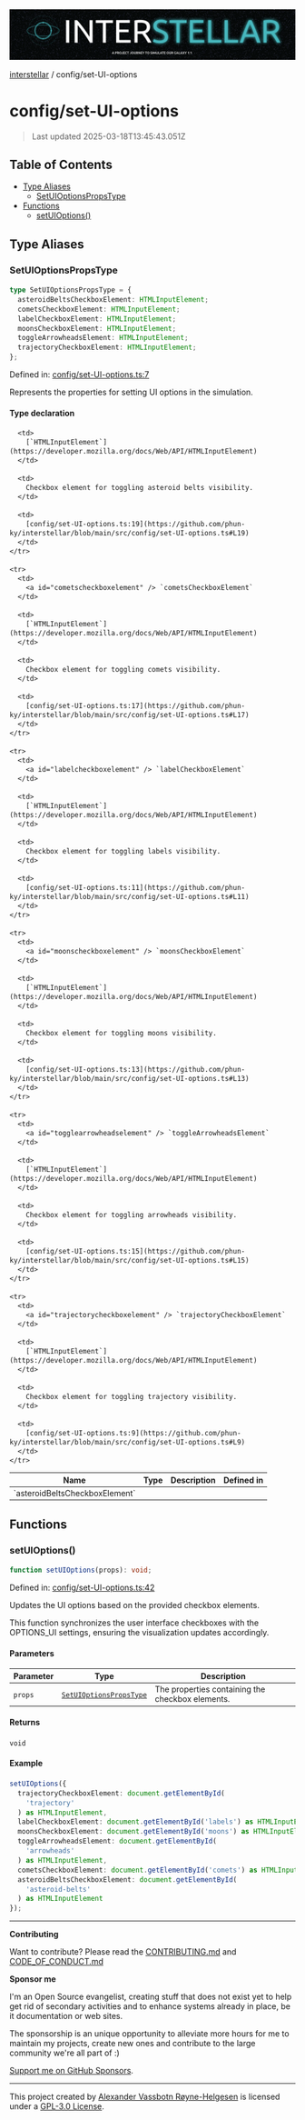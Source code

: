 <div>
  <img alt="SPECCER logo" src="https://raw.githubusercontent.com/phun-ky/interstellar/main/public/interstellar-header.png" style="max-height:120px;" />
</div>

[interstellar](../README.md) / config/set-UI-options

# config/set-UI-options

> Last updated 2025-03-18T13:45:43.051Z

## Table of Contents

- [Type Aliases](#type-aliases)
  - [SetUIOptionsPropsType](#setuioptionspropstype)
- [Functions](#functions)
  - [setUIOptions()](#setuioptions)

## Type Aliases

### SetUIOptionsPropsType

```ts
type SetUIOptionsPropsType = {
  asteroidBeltsCheckboxElement: HTMLInputElement;
  cometsCheckboxElement: HTMLInputElement;
  labelCheckboxElement: HTMLInputElement;
  moonsCheckboxElement: HTMLInputElement;
  toggleArrowheadsElement: HTMLInputElement;
  trajectoryCheckboxElement: HTMLInputElement;
};
```

Defined in:
[config/set-UI-options.ts:7](https://github.com/phun-ky/interstellar/blob/main/src/config/set-UI-options.ts#L7)

Represents the properties for setting UI options in the simulation.

#### Type declaration

<table>
  <thead>
    <tr>
      <th>Name</th>
      <th>Type</th>
      <th>Description</th>
      <th>Defined in</th>
    </tr>
  </thead>

  <tbody>
    <tr>
      <td>
        <a id="asteroidbeltscheckboxelement" /> `asteroidBeltsCheckboxElement`
      </td>

      <td>
        [`HTMLInputElement`](https://developer.mozilla.org/docs/Web/API/HTMLInputElement)
      </td>

      <td>
        Checkbox element for toggling asteroid belts visibility.
      </td>

      <td>
        [config/set-UI-options.ts:19](https://github.com/phun-ky/interstellar/blob/main/src/config/set-UI-options.ts#L19)
      </td>
    </tr>

    <tr>
      <td>
        <a id="cometscheckboxelement" /> `cometsCheckboxElement`
      </td>

      <td>
        [`HTMLInputElement`](https://developer.mozilla.org/docs/Web/API/HTMLInputElement)
      </td>

      <td>
        Checkbox element for toggling comets visibility.
      </td>

      <td>
        [config/set-UI-options.ts:17](https://github.com/phun-ky/interstellar/blob/main/src/config/set-UI-options.ts#L17)
      </td>
    </tr>

    <tr>
      <td>
        <a id="labelcheckboxelement" /> `labelCheckboxElement`
      </td>

      <td>
        [`HTMLInputElement`](https://developer.mozilla.org/docs/Web/API/HTMLInputElement)
      </td>

      <td>
        Checkbox element for toggling labels visibility.
      </td>

      <td>
        [config/set-UI-options.ts:11](https://github.com/phun-ky/interstellar/blob/main/src/config/set-UI-options.ts#L11)
      </td>
    </tr>

    <tr>
      <td>
        <a id="moonscheckboxelement" /> `moonsCheckboxElement`
      </td>

      <td>
        [`HTMLInputElement`](https://developer.mozilla.org/docs/Web/API/HTMLInputElement)
      </td>

      <td>
        Checkbox element for toggling moons visibility.
      </td>

      <td>
        [config/set-UI-options.ts:13](https://github.com/phun-ky/interstellar/blob/main/src/config/set-UI-options.ts#L13)
      </td>
    </tr>

    <tr>
      <td>
        <a id="togglearrowheadselement" /> `toggleArrowheadsElement`
      </td>

      <td>
        [`HTMLInputElement`](https://developer.mozilla.org/docs/Web/API/HTMLInputElement)
      </td>

      <td>
        Checkbox element for toggling arrowheads visibility.
      </td>

      <td>
        [config/set-UI-options.ts:15](https://github.com/phun-ky/interstellar/blob/main/src/config/set-UI-options.ts#L15)
      </td>
    </tr>

    <tr>
      <td>
        <a id="trajectorycheckboxelement" /> `trajectoryCheckboxElement`
      </td>

      <td>
        [`HTMLInputElement`](https://developer.mozilla.org/docs/Web/API/HTMLInputElement)
      </td>

      <td>
        Checkbox element for toggling trajectory visibility.
      </td>

      <td>
        [config/set-UI-options.ts:9](https://github.com/phun-ky/interstellar/blob/main/src/config/set-UI-options.ts#L9)
      </td>
    </tr>

  </tbody>
</table>

## Functions

### setUIOptions()

```ts
function setUIOptions(props): void;
```

Defined in:
[config/set-UI-options.ts:42](https://github.com/phun-ky/interstellar/blob/main/src/config/set-UI-options.ts#L42)

Updates the UI options based on the provided checkbox elements.

This function synchronizes the user interface checkboxes with the OPTIONS_UI
settings, ensuring the visualization updates accordingly.

#### Parameters

| Parameter | Type                                                               | Description                                      |
| --------- | ------------------------------------------------------------------ | ------------------------------------------------ |
| `props`   | [`SetUIOptionsPropsType`](set-UI-options.md#setuioptionspropstype) | The properties containing the checkbox elements. |

#### Returns

`void`

#### Example

```ts
setUIOptions({
  trajectoryCheckboxElement: document.getElementById(
    'trajectory'
  ) as HTMLInputElement,
  labelCheckboxElement: document.getElementById('labels') as HTMLInputElement,
  moonsCheckboxElement: document.getElementById('moons') as HTMLInputElement,
  toggleArrowheadsElement: document.getElementById(
    'arrowheads'
  ) as HTMLInputElement,
  cometsCheckboxElement: document.getElementById('comets') as HTMLInputElement,
  asteroidBeltsCheckboxElement: document.getElementById(
    'asteroid-belts'
  ) as HTMLInputElement
});
```

---

**Contributing**

Want to contribute? Please read the
[CONTRIBUTING.md](https://github.com/phun-ky/interstellar/blob/main/CONTRIBUTING.md)
and
[CODE_OF_CONDUCT.md](https://github.com/phun-ky/interstellar/blob/main/CODE_OF_CONDUCT.md)

**Sponsor me**

I'm an Open Source evangelist, creating stuff that does not exist yet to help
get rid of secondary activities and to enhance systems already in place, be it
documentation or web sites.

The sponsorship is an unique opportunity to alleviate more hours for me to
maintain my projects, create new ones and contribute to the large community
we're all part of :)

[Support me on GitHub Sponsors](https://github.com/sponsors/phun-ky).

---

This project created by [Alexander Vassbotn Røyne-Helgesen](http://phun-ky.net)
is licensed under a
[GPL-3.0 License](https://choosealicense.com/licenses/gpl-3.0/).

